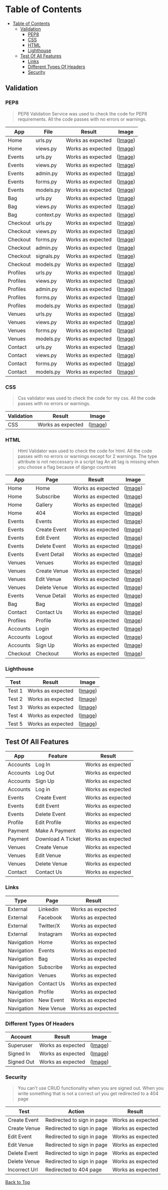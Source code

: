 # Table of Contents
- [Table of Contents](#table-of-contents)
  - [Validation](#validation)
    - [PEP8](#pep8)
    - [CSS](#css)
    - [HTML](#html)
    - [Lighthouse](#lighthouse)
  - [Test Of All Features](#test-of-all-features)
    - [Links](#links)
    - [Different Types Of Headers](#different-types-of-headers)
    - [Security](#security)


## Validation

### PEP8
> PEP8 Validation Service was used to check the code for PEP8 requirements.
> All the code passes with no errors or warnings.

| App| File |Result | Image
| ------ | ------ | ------ | ------ |
| Home | urls.py | Works as expected | (<a href="pictures/homeurls.png">Image</a>)
| Home | views.py | Works as expected | (<a href="pictures/homeviews.png">Image</a>)
| Events | urls.py | Works as expected | (<a href="pictures/eventurls.png">Image</a>)
| Events | views.py | Works as expected | (<a href="pictures/eventviews.png">Image</a>)
| Events | admin.py | Works as expected | (<a href="pictures/eventadmin.png">Image</a>)
| Events | forms.py | Works as expected | (<a href="pictures/eventforms.png">Image</a>)
| Events | models.py | Works as expected | (<a href="pictures/eventmodels.png">Image</a>)
| Bag | urls.py | Works as expected | (<a href="pictures/bagurls.png">Image</a>)
| Bag | views.py | Works as expected | (<a href="pictures/bagview.png">Image</a>)
| Bag | context.py | Works as expected | (<a href="pictures/bagcontext.png">Image</a>)
| Checkout | urls.py | Works as expected | (<a href="pictures/checkouturls.png">Image</a>)
| Checkout | views.py | Works as expected | (<a href="pictures/checkoutviews.png">Image</a>)
| Checkout |forms.py | Works as expected | (<a href="pictures/checkoutforms.png">Image</a>)
| Checkout |admin.py | Works as expected | (<a href="pictures/checkoutadmin.png">Image</a>)
| Checkout |signals.py | Works as expected | (<a href="pictures/signals.png">Image</a>)
| Checkout |models.py | Works as expected | (<a href="pictures/checkoutmodels.png">Image</a>)
| Profiles |urls.py | Works as expected | (<a href="pictures/profilesurl.png">Image</a>)
| Profiles |views.py | Works as expected | (<a href="pictures/profilesview.png">Image</a>)
| Profiles |admin.py | Works as expected | (<a href="pictures/profileadmin.png">Image</a>)
| Profiles |forms.py | Works as expected | (<a href="pictures/profileform.png">Image</a>)
| Profiles |models.py | Works as expected | (<a href="pictures/profilemodels.png">Image</a>)
| Venues |urls.py | Works as expected | (<a href="pictures/ven_url.png">Image</a>)
| Venues |views.py | Works as expected | (<a href="pictures/ven_views.png">Image</a>)
| Venues |forms.py | Works as expected | (<a href="pictures/ven_form.png">Image</a>)
| Venues |models.py | Works as expected | (<a href="pictures/ven_model.png">Image</a>)
| Contact |urls.py | Works as expected | (<a href="pictures/con_url.png">Image</a>)
| Contact |views.py | Works as expected | (<a href="pictures/con_views.png">Image</a>)
| Contact |forms.py | Works as expected | (<a href="pictures/con_form.png">Image</a>)
| Contact |models.py | Works as expected | (<a href="pictures/con_model.png">Image</a>)

### CSS
> Css validator was used to check the code for my css.
> All the code passes with no errors or warnings.

| Validation| Result | Image |
| ------ | ------ | ------ |
| CSS | Works as expected | (<a href="pictures/css.png">Image</a>)  |

### HTML
> Html Validator was used to check the code for html.
> All the code passes with no errors or warnings except for 2 warnings.
> The type attribute is not neccessary in a script tag
> An alt tag is missing when you choose a flag because of django countries

| App| Page |Result | Image
| ------ | ------ | ------ | ------ |
| Home | Home | Works as expected | (<a href="pictures/home-html.png">Image</a>)
| Home | Subscribe | Works as expected | (<a href="pictures/subscribe-html.png">Image</a>)
| Home | Gallery | Works as expected | (<a href="pictures/galleryhtml.png">Image</a>)
| Home | 404 | Works as expected | (<a href="pictures/404-html.png">Image</a>)
| Events | Events | Works as expected | (<a href="pictures/events-html.png">Image</a>)
| Events | Create Event | Works as expected | (<a href="pictures/add-event-html.png">Image</a>)
| Events | Edit Event | Works as expected | (<a href="pictures/edit-event-html.png">Image</a>)
| Events | Delete Event | Works as expected | (<a href="pictures/delete-event-html.png">Image</a>)
| Events | Event Detail | Works as expected | (<a href="pictures/event-detail-html.png">Image</a>)
| Venues | Venues | Works as expected | (<a href="pictures/venue-html.png">Image</a>)
| Venues | Create Venue | Works as expected | (<a href="pictures/add-venue-html.png.png">Image</a>)
| Venues | Edit Venue | Works as expected | (<a href="pictures/edit-venue-html.png">Image</a>)
| Venues | Delete Venue | Works as expected | (<a href="pictures/delete-venue-html.png">Image</a>)
| Events | Venue Detail | Works as expected | (<a href="pictures/venue-detail-html.png">Image</a>)
| Bag | Bag | Works as expected | (<a href="pictures/bag-html.png">Image</a>)
| Contact | Contact Us | Works as expected | (<a href="pictures/contact-us-html.png">Image</a>)
| Profiles | Profile | Works as expected | (<a href="pictures/profile-html.png">Image</a>)
| Accounts | Login | Works as expected | (<a href="pictures/login-html.png">Image</a>)
| Accounts | Logout | Works as expected | (<a href="pictures/logout-html.png">Image</a>)
| Accounts | Sign Up | Works as expected | (<a href="pictures/signup-html.png">Image</a>)
| Checkout | Checkout | Works as expected | (<a href="pictures/checkouthtml.png">Image</a>)

### Lighthouse 

| Test| Result |Image |
| ------ | ------ | ------ |
| Test 1 | Works as expected | (<a href="pictures/ligthouseh.png">Image</a>)
| Test 2 | Works as expected | (<a href="pictures/ligthousee.png">Image</a>)
| Test 3 | Works as expected | (<a href="pictures/ligthouseed.png">Image</a>)
| Test 4 | Works as expected | (<a href="pictures/ligthousec.png">Image</a>)
| Test 5 | Works as expected | (<a href="pictures/ligthousep.png">Image</a>)

## Test Of All Features

| App| Feature |Result |
| ------ | ------ | ------ |
| Accounts | Log In | Works as expected |
| Accounts | Log Out | Works as expected |
| Accounts | Sign Up | Works as expected |
| Accounts | Log in | Works as expected |
| Events | Create Event | Works as expected |
| Events | Edit Event | Works as expected |
| Events | Delete Event | Works as expected |
| Profile | Edit Profile | Works as expected |
| Payment | Make A Payment | Works as expected |
| Payment | Download A Ticket | Works as expected |
| Venues | Create Venue | Works as expected |
| Venues | Edit Venue | Works as expected |
| Venues | Delete Venue | Works as expected |
| Contact | Contact Us | Works as expected |


### Links

| Type| Page |Result |
| ------ | ------ | ------ |
| External | Linkedin | Works as expected |
| External | Facebook | Works as expected |
| External | Twitter/X | Works as expected |
| External | Instagram | Works as expected |
| Navigation | Home | Works as expected |
| Navigation | Events | Works as expected |
| Navigation | Bag | Works as expected |
| Navigation | Subscribe | Works as expected |
| Navigation | Venues | Works as expected |
| Navigation | Contact Us | Works as expected |
| Navigation | Profile | Works as expected |
| Navigation | New Event | Works as expected |
| Navigation | New Venue | Works as expected |

### Different Types Of Headers 

| Account| Result | Image |
| ------ | ------ | ------ |
| Superuser | Works as expected | (<a href="pictures/header_super.png">Image</a>) |
| Signed In | Works as expected | (<a href="pictures/header_login.png">Image</a>) |
| Signed Out | Works as expected | (<a href="pictures/header_logout.png">Image</a>) |

### Security
> You can't use CRUD functionality when you are signed out.
> When you write something that is not a correct url you get redirected to a 404 page

| Test | Action | Result |
| ------ | ------ | ------ |
| Create Event | Redirected to sign in page | Works as expected |
| Create Venue | Redirected to sign in page | Works as expected |
| Edit Event | Redirected to sign in page | Works as expected |
| Edit Venue | Redirected to sign in page | Works as expected |
| Delete Event | Redirected to sign in page | Works as expected |
| Delete Venue | Redirected to sign in page | Works as expected |
| Incorrect Url | Redirected to 404 page | Works as expected |

[Back to Top](#table-of-contents)
